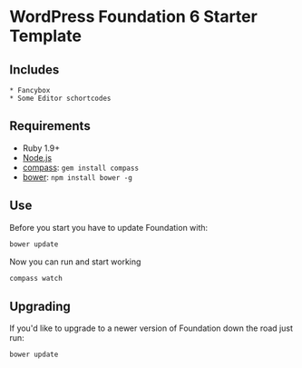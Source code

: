 # WordPress Foundation 6 Starter Template


## Includes
	
	* Fancybox
	* Some Editor schortcodes


## Requirements

  * Ruby 1.9+
  * [Node.js](http://nodejs.org)
  * [compass](http://compass-style.org/): `gem install compass`
  * [bower](http://bower.io): `npm install bower -g`

## Use
  
Before you start you have to update Foundation with:

```bash
bower update
```

Now you can run and start working

```bash
compass watch
```

## Upgrading

If you'd like to upgrade to a newer version of Foundation down the road just run:


```bash
bower update
```
